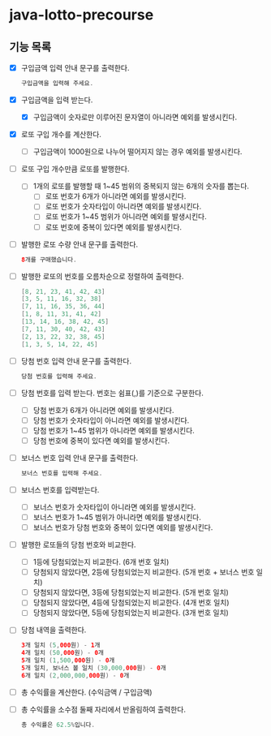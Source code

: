 # java-lotto-precourse

## 기능 목록

- [x]  구입금액 입력 안내 문구를 출력한다.

   ```java
   구입금액을 입력해 주세요.
   ```


- [x]  구입금액을 입력 받는다.
    - [x]  구입금액이 숫자로만 이루어진 문자열이 아니라면 예외를 발생시킨다.

- [x]  로또 구입 개수를 계산한다.
    - [ ]  구입금액이 1000원으로 나누어 떨어지지 않는 경우 예외를 발생시킨다.

- [ ]  로또 구입 개수만큼 로또를 발행한다.
    - [ ]  1개의 로또를 발행할 때 1~45 범위의 중복되지 않는 6개의 숫자를 뽑는다.
        - [ ]  로또 번호가 6개가 아니라면 예외를 발생시킨다.
        - [ ]  로또 번호가 숫자타입이 아니라면 예외를 발생시킨다.
        - [ ]  로또 번호가 1~45 범위가 아니라면 예외를 발생시킨다.
        - [ ]  로또 번호에 중복이 있다면 예외를 발생시킨다.

- [ ]  발행한 로또 수량 안내 문구를 출력한다.

   ```java
   8개를 구매했습니다.
   ```


- [ ]  발행한 로또의 번호를 오름차순으로 정렬하여 출력한다.

   ```java
   [8, 21, 23, 41, 42, 43] 
   [3, 5, 11, 16, 32, 38] 
   [7, 11, 16, 35, 36, 44] 
   [1, 8, 11, 31, 41, 42] 
   [13, 14, 16, 38, 42, 45] 
   [7, 11, 30, 40, 42, 43] 
   [2, 13, 22, 32, 38, 45] 
   [1, 3, 5, 14, 22, 45]
   ```


- [ ]  당첨 번호 입력 안내 문구를 출력한다.

   ```java
   당첨 번호를 입력해 주세요.
   ```


- [ ]  당첨 번호를 입력 받는다. 번호는 쉼표(,)를 기준으로 구분한다.
    - [ ]  당첨 번호가 6개가 아니라면 예외를 발생시킨다.
    - [ ]  당첨 번호가 숫자타입이 아니라면 예외를 발생시킨다.
    - [ ]  당첨 번호가 1~45 범위가 아니라면 예외를 발생시킨다.
    - [ ]  당첨 번호에 중복이 있다면 예외를 발생시킨다.

- [ ]  보너스 번호 입력 안내 문구를 출력한다.

   ```java
   보너스 번호를 입력해 주세요.
   ```


- [ ]  보너스 번호를 입력받는다.
    - [ ]  보너스 번호가 숫자타입이 아니라면 예외를 발생시킨다.
    - [ ]  보너스 번호가 1~45 범위가 아니라면 예외를 발생시킨다.
    - [ ]  보너스 번호가 당첨 번호와 중복이 있다면 예외를 발생시킨다.

- [ ]  발행한 로또들의 당첨 번호와 비교한다.
    - [ ]  1등에 당첨되었는지 비교한다. (6개 번호 일치)
    - [ ]  당첨되지 않았다면, 2등에 당첨되었는지 비교한다. (5개 번호 + 보너스 번호 일치)
    - [ ]  당첨되지 않았다면, 3등에 당첨되었는지 비교한다. (5개 번호 일치)
    - [ ]  당첨되지 않았다면, 4등에 당첨되었는지 비교한다. (4개 번호 일치)
    - [ ]  당첨되지 않았다면, 5등에 당첨되었는지 비교한다. (3개 번호 일치)

- [ ]  당첨 내역을 출력한다.

   ```java
   3개 일치 (5,000원) - 1개
   4개 일치 (50,000원) - 0개
   5개 일치 (1,500,000원) - 0개
   5개 일치, 보너스 볼 일치 (30,000,000원) - 0개
   6개 일치 (2,000,000,000원) - 0개
   ```


- [ ]  총 수익률을 계산한다. (수익금액 / 구입금액)

- [ ]  총 수익률을 소수점 둘째 자리에서 반올림하여 출력한다.

   ```java
   총 수익률은 62.5%입니다.
   ```